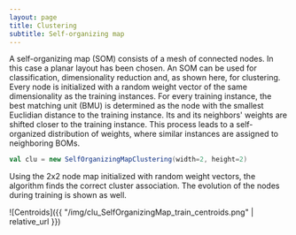 ```yaml
---
layout: page
title: Clustering
subtitle: Self-organizing map
---
```


A self-organizing map (SOM) consists of a mesh of connected nodes. In this case a planar layout has been chosen. An SOM can be used for classification, dimensionality reduction and, as shown here, for clustering. Every node is initialized with a random weight vector of the same dimensionality as the training instances. For every training instance, the best matching unit (BMU) is determined as the node with the smallest Euclidian distance to the training instance. Its and its neighbors' weights are shifted closer to the training instance. This process leads to a self-organized distribution of weights, where similar instances are assigned to neighboring BOMs.

```scala
val clu = new SelfOrganizingMapClustering(width=2, height=2)
```

Using the 2x2 node map initialized with random weight vectors, the algorithm finds the correct cluster association. The evolution of the nodes during training is shown as well.

![Centroids]({{ "/img/clu_SelfOrganizingMap_train_centroids.png" | relative_url }})
